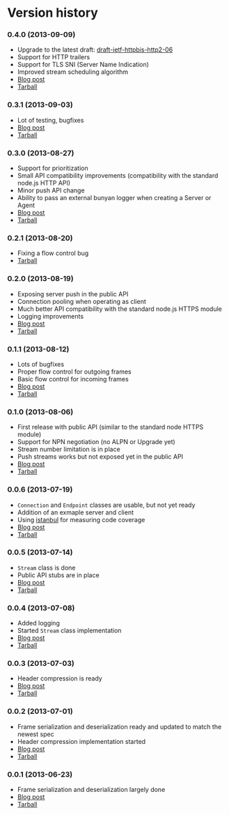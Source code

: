Version history
===============

### 0.4.0 (2013-09-09) ###

* Upgrade to the latest draft: [draft-ietf-httpbis-http2-06][draft-06]
* Support for HTTP trailers
* Support for TLS SNI (Server Name Indication)
* Improved stream scheduling algorithm
* [Blog post](http://gabor.molnar.es/blog/2013/09/09/gsoc-week-number-12/)
* [Tarball](https://github.com/molnarg/node-http2/archive/node-http2-0.4.0.tar.gz)

[draft-06]: http://tools.ietf.org/html/draft-ietf-httpbis-http2-06

### 0.3.1 (2013-09-03) ###

* Lot of testing, bugfixes
* [Blog post](http://gabor.molnar.es/blog/2013/09/03/gsoc-week-number-11/)
* [Tarball](https://github.com/molnarg/node-http2/archive/node-http2-0.3.1.tar.gz)

### 0.3.0 (2013-08-27) ###

* Support for prioritization
* Small API compatibility improvements (compatibility with the standard node.js HTTP API)
* Minor push API change
* Ability to pass an external bunyan logger when creating a Server or Agent
* [Blog post](http://gabor.molnar.es/blog/2013/08/27/gsoc-week-number-10/)
* [Tarball](https://github.com/molnarg/node-http2/archive/node-http2-0.3.0.tar.gz)

### 0.2.1 (2013-08-20) ###

* Fixing a flow control bug
* [Tarball](https://github.com/molnarg/node-http2/archive/node-http2-0.2.1.tar.gz)

### 0.2.0 (2013-08-19) ###

* Exposing server push in the public API
* Connection pooling when operating as client
* Much better API compatibility with the standard node.js HTTPS module
* Logging improvements
* [Blog post](http://gabor.molnar.es/blog/2013/08/19/gsoc-week-number-9/)
* [Tarball](https://github.com/molnarg/node-http2/archive/node-http2-0.2.0.tar.gz)

### 0.1.1 (2013-08-12) ###

* Lots of bugfixes
* Proper flow control for outgoing frames
* Basic flow control for incoming frames
* [Blog post](http://gabor.molnar.es/blog/2013/08/12/gsoc-week-number-8/)
* [Tarball](https://github.com/molnarg/node-http2/archive/node-http2-0.1.1.tar.gz)

### 0.1.0 (2013-08-06) ###

* First release with public API (similar to the standard node HTTPS module)
* Support for NPN negotiation (no ALPN or Upgrade yet)
* Stream number limitation is in place
* Push streams works but not exposed yet in the public API
* [Blog post](http://gabor.molnar.es/blog/2013/08/05/gsoc-week-number-6-and-number-7/)
* [Tarball](https://github.com/molnarg/node-http2/archive/node-http2-0.1.0.tar.gz)

### 0.0.6 (2013-07-19) ###

* `Connection` and `Endpoint` classes are usable, but not yet ready
* Addition of an exmaple server and client
* Using [istanbul](https://github.com/gotwarlost/istanbul) for measuring code coverage
* [Blog post](http://gabor.molnar.es/blog/2013/07/19/gsoc-week-number-5/)
* [Tarball](https://github.com/molnarg/node-http2/archive/node-http2-0.0.6.tar.gz)

### 0.0.5 (2013-07-14) ###

* `Stream` class is done
* Public API stubs are in place
* [Blog post](http://gabor.molnar.es/blog/2013/07/14/gsoc-week-number-4/)
* [Tarball](https://github.com/molnarg/node-http2/archive/node-http2-0.0.5.tar.gz)

### 0.0.4 (2013-07-08) ###

* Added logging
* Started `Stream` class implementation
* [Blog post](http://gabor.molnar.es/blog/2013/07/08/gsoc-week-number-3/)
* [Tarball](https://github.com/molnarg/node-http2/archive/node-http2-0.0.4.tar.gz)

### 0.0.3 (2013-07-03) ###

* Header compression is ready
* [Blog post](http://gabor.molnar.es/blog/2013/07/03/the-http-slash-2-header-compression-implementation-of-node-http2/)
* [Tarball](https://github.com/molnarg/node-http2/archive/node-http2-0.0.3.tar.gz)

### 0.0.2 (2013-07-01) ###

* Frame serialization and deserialization ready and updated to match the newest spec
* Header compression implementation started
* [Blog post](http://gabor.molnar.es/blog/2013/07/01/gsoc-week-number-2/)
* [Tarball](https://github.com/molnarg/node-http2/archive/node-http2-0.0.2.tar.gz)

### 0.0.1 (2013-06-23) ###

* Frame serialization and deserialization largely done
* [Blog post](http://gabor.molnar.es/blog/2013/06/23/gsoc-week-number-1/)
* [Tarball](https://github.com/molnarg/node-http2/archive/node-http2-0.0.1.tar.gz)
